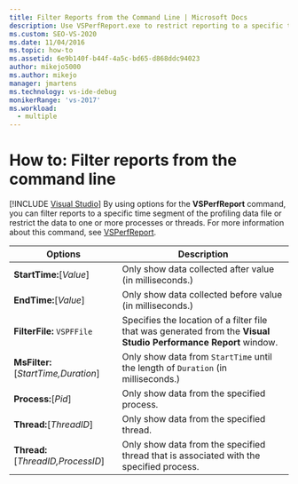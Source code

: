 ```yaml
---
title: Filter Reports from the Command Line | Microsoft Docs
description: Use VSPerfReport.exe to restrict reporting to a specific time period, or to selected processes and threads. This article lists the options, with descriptions.
ms.custom: SEO-VS-2020
ms.date: 11/04/2016
ms.topic: how-to
ms.assetid: 6e9b140f-b44f-4a5c-bd65-d868ddc94023
author: mikejo5000
ms.author: mikejo
manager: jmartens
ms.technology: vs-ide-debug
monikerRange: 'vs-2017'
ms.workload: 
  - multiple
---
```

# How to: Filter reports from the command line

 [!INCLUDE [Visual Studio](~/includes/applies-to-version/vs-windows-only.md)]
By using options for the **VSPerfReport** command, you can filter reports to a specific time segment of the profiling data file or restrict the data to one or more processes or threads. For more information about this command, see [VSPerfReport](../profiling/vsperfreport.md).

|Options|Description|
|-------------|-----------------|
|**StartTime:**[*Value*]|Only show data collected after value (in milliseconds.)|
|**EndTime:**[*Value*]|Only show data collected before value (in milliseconds.)|
|**FilterFile:** `VSPFFile`|Specifies the location of a filter file that was generated from the **Visual Studio Performance Report** window.|
|**MsFilter:**[*StartTime,Duration*]|Only show data from `StartTime` until the length of `Duration` (in milliseconds.)|
|**Process:**[*Pid*]|Only show data from the specified process.|
|**Thread:**[*ThreadID*]|Only show data from the specified thread.|
|**Thread:**[*ThreadID,ProcessID*]|Only show data from the specified thread that is associated with the specified process.|

